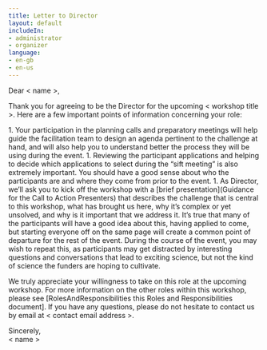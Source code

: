 ```yaml
---
title: Letter to Director
layout: default
includeIn: 
- administrator
- organizer
language:
- en-gb
- en-us
---
```

Dear < name >,
<p>
Thank you for agreeing to be the Director for the upcoming < workshop title >. Here are a few important points of information concerning your role: 
<p>
1. Your participation in the planning calls and preparatory meetings will help guide the facilitation team to design an agenda pertinent to the challenge at hand, and will also help you to understand better the process they will be using during the event.
1. Reviewing the participant applications and helping to decide which applications to select during the “sift meeting” is also extremely important. You should have a good sense about who the participants are and where they come from prior to the event.
1. As Director, we’ll ask you to kick off the workshop with a [brief presentation](Guidance for the Call to Action Presenters) that describes the challenge that is central to this workshop, what has brought us here, why it’s complex or yet unsolved, and why is it important that we address it. It’s true that many of the participants will have a good idea about this, having applied to come, but starting everyone off on the same page will create a common point of departure for the rest of the event. During the course of the event, you may wish to repeat this, as participants may get distracted by interesting questions and conversations that lead to exciting science, but not the kind of science the funders are hoping to cultivate.
<p>
We truly appreciate your willingness to take on this role at the upcoming workshop. For more information on the other roles within this workshop, please see [RolesAndResponsibilities this Roles and Responsibilities document]. If you have any questions, please do not hesitate to contact us by email at < contact email address >.

Sincerely,
<br>
< name >